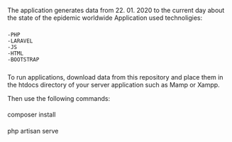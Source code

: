 The application generates data from 22. 01. 2020 to the current day about the state of the epidemic worldwide 
Application used technoligies:
#####
    -PHP
    -LARAVEL
    -JS
    -HTML
    -BOOTSTRAP
#####
To run applications, download data from this repository and place them in the htdocs directory of your server application such as Mamp or Xampp.

Then use the following commands:


####
composer install
####


####
php artisan serve
####


